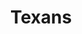 ---
title: Texans
crosslinks:
- nfl
- EvilLeagueOfEvil
- Colts
- Jaguars
- Patriots
- CoalitionAgainstEvil
- place
- Browns
- placehearts
- NFL_Draft
- patriots
- houston
- rockets
- Tennesseetitans
- Vue
- detroitlions
- '2013'
- squaredCircle
- ungulateteams
---